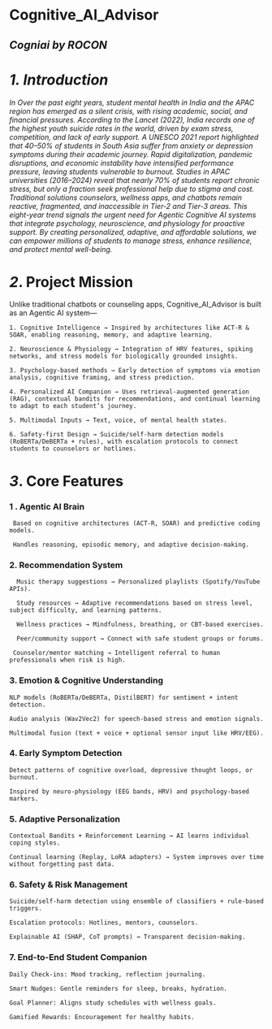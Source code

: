 # Cognitive_AI_Advisor

  ##  ***Cogniai by ROCON***
# ***1. Introduction***

  *In Over the past eight years, student mental health in India and the APAC region has emerged as a silent crisis, with rising academic, social, and financial pressures.
   According to the Lancet (2022), India records one of the highest youth suicide rates in the world, driven by exam stress, competition, and lack of early support.
   A UNESCO 2021 report highlighted that 40–50% of students in South Asia suffer from anxiety or depression symptoms during their academic journey.
   Rapid digitalization, pandemic disruptions, and economic instability have intensified performance pressure, leaving students vulnerable to burnout.
   Studies in APAC universities (2016–2024) reveal that nearly 70% of students report chronic stress, but only a fraction seek professional help due to stigma and cost.
  Traditional solutions counselors, wellness apps, and chatbots remain reactive, fragmented, and inaccessible in Tier-2 and Tier-3 areas.
  This eight-year trend signals the urgent need for Agentic Cognitive AI systems that integrate psychology, neuroscience, and physiology for proactive support.
  By creating personalized, adaptive, and affordable solutions, we can empower millions of students to manage stress, enhance resilience, and protect mental well-being.*

# *2*. Project Mission 

  Unlike traditional chatbots or counseling apps, Cognitive_AI_Advisor is built as an Agentic AI system—

    1. Cognitive Intelligence → Inspired by architectures like ACT-R & SOAR, enabling reasoning, memory, and adaptive learning.

    2. Neuroscience & Physiology → Integration of HRV features, spiking networks, and stress models for biologically grounded insights.

    3. Psychology-based methods → Early detection of symptoms via emotion analysis, cognitive framing, and stress prediction.

    4. Personalized AI Companion → Uses retrieval-augmented generation (RAG), contextual bandits for recommendations, and continual learning to adapt to each student’s journey.

    5. Multimodal Inputs → Text, voice, of mental health states.

    6. Safety-first Design → Suicide/self-harm detection models (RoBERTa/DeBERTa + rules), with escalation protocols to connect students to counselors or hotlines.

 
 # *3*. Core Features 

  ### 1 . Agentic AI Brain

     Based on cognitive architectures (ACT-R, SOAR) and predictive coding models.

     Handles reasoning, episodic memory, and adaptive decision-making.

  ### 2. Recommendation System

      Music therapy suggestions → Personalized playlists (Spotify/YouTube APIs).

      Study resources → Adaptive recommendations based on stress level, subject difficulty, and learning patterns.

      Wellness practices → Mindfulness, breathing, or CBT-based exercises.

      Peer/community support → Connect with safe student groups or forums.

     Counselor/mentor matching → Intelligent referral to human professionals when risk is high.

  ### 3. Emotion & Cognitive Understanding

    NLP models (RoBERTa/DeBERTa, DistilBERT) for sentiment + intent detection.

    Audio analysis (Wav2Vec2) for speech-based stress and emotion signals.

    Multimodal fusion (text + voice + optional sensor input like HRV/EEG).

  ### 4. Early Symptom Detection

    Detect patterns of cognitive overload, depressive thought loops, or burnout.

    Inspired by neuro-physiology (EEG bands, HRV) and psychology-based markers.

  ### 5. Adaptive Personalization

    Contextual Bandits + Reinforcement Learning → AI learns individual coping styles.

    Continual learning (Replay, LoRA adapters) → System improves over time without forgetting past data.

  ### 6. Safety & Risk Management

    Suicide/self-harm detection using ensemble of classifiers + rule-based triggers.

    Escalation protocols: Hotlines, mentors, counselors.

    Explainable AI (SHAP, CoT prompts) → Transparent decision-making.

  ### 7. End-to-End Student Companion

    Daily Check-ins: Mood tracking, reflection journaling.

    Smart Nudges: Gentle reminders for sleep, breaks, hydration.

    Goal Planner: Aligns study schedules with wellness goals.

    Gamified Rewards: Encouragement for healthy habits.
 
  

